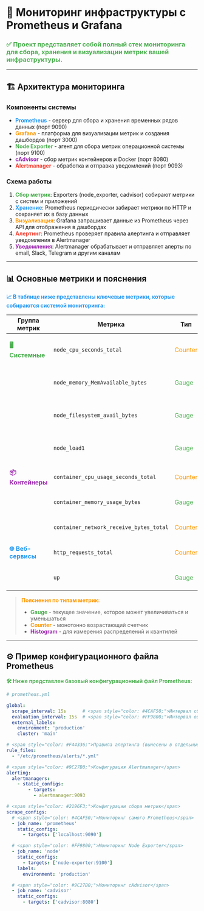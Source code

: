 # 🚀 Мониторинг инфраструктуры с Prometheus и Grafana

<h3 style="color: #4CAF50;">✅ Проект представляет собой полный стек мониторинга для сбора, хранения и визуализации метрик вашей инфраструктуры.</h3>

---

## 🏗️ Архитектура мониторинга

### Компоненты системы

- <span style="color: #2196F3;">**Prometheus**</span> - сервер для сбора и хранения временных рядов данных (порт 9090)
- <span style="color: #FF9800;">**Grafana**</span> - платформа для визуализации метрик и создания дашбордов (порт 3000)
- <span style="color: #4CAF50;">**Node Exporter**</span> - агент для сбора метрик операционной системы (порт 9100)
- <span style="color: #9C27B0;">**cAdvisor**</span> - сбор метрик контейнеров и Docker (порт 8080)
- <span style="color: #F44336;">**Alertmanager**</span> - обработка и отправка уведомлений (порт 9093)

### Схема работы

1. <span style="color: #4CAF50;">**Сбор метрик**</span>: Exporters (node_exporter, cadvisor) собирают метрики с систем и приложений
2. <span style="color: #2196F3;">**Хранение**</span>: Prometheus периодически забирает метрики по HTTP и сохраняет их в базу данных
3. <span style="color: #FF9800;">**Визуализация**</span>: Grafana запрашивает данные из Prometheus через API для отображения в дашбордах
4. <span style="color: #F44336;">**Алертинг**</span>: Prometheus проверяет правила алертинга и отправляет уведомления в Alertmanager
5. <span style="color: #9C27B0;">**Уведомления**</span>: Alertmanager обрабатывает и отправляет алерты по email, Slack, Telegram и другим каналам

---

## 📊 Основные метрики и пояснения

<p style="color: #2196F3; font-weight: bold;">📈 В таблице ниже представлены ключевые метрики, которые собираются системой мониторинга:</p>

| Группа метрик | Метрика | Тип | Описание |
|---------------|---------|-----|----------|
| <span style="color: #4CAF50;">**🖥️ Системные**</span> | `node_cpu_seconds_total` | <span style="color: #FF9800;">Counter</span> | Суммарное время работы CPU в разных режимах |
| | `node_memory_MemAvailable_bytes` | <span style="color: #4CAF50;">Gauge</span> | <span style="color: #2196F3;">Доступная оперативная память в байтах</span> |
| | `node_filesystem_avail_bytes` | <span style="color: #4CAF50;">Gauge</span> | Свободное место на файловых системах |
| | `node_load1` | <span style="color: #4CAF50;">Gauge</span> | Средняя загрузка системы за 1 минуту |
| <span style="color: #9C27B0;">**📦 Контейнеры**</span> | `container_cpu_usage_seconds_total` | <span style="color: #FF9800;">Counter</span> | Использование CPU контейнерами |
| | `container_memory_usage_bytes` | <span style="color: #4CAF50;">Gauge</span> | <span style="color: #F44336;">Использование памяти контейнерами</span> |
| | `container_network_receive_bytes_total` | <span style="color: #FF9800;">Counter</span> | Входящий сетевой трафик |
| <span style="color: #2196F3;">**🌐 Веб-сервисы**</span> | `http_requests_total` | <span style="color: #FF9800;">Counter</span> | Общее количество HTTP запросов |
| | `up` | <span style="color: #4CAF50;">Gauge</span> | <span style="color: #4CAF50;">Статус доступности сервиса</span> |

> <span style="color: #FF9800;">**Пояснения по типам метрик:**</span>
> - <span style="color: #4CAF50;">**Gauge**</span> - текущее значение, которое может увеличиваться и уменьшаться
> - <span style="color: #FF9800;">**Counter**</span> - монотонно возрастающий счетчик
> - <span style="color: #9C27B0;">**Histogram**</span> - для измерения распределений и квантилей

---

## ⚙️ Пример конфигурационного файла Prometheus

<p style="color: #4CAF50; font-weight: bold;">🛠️ Ниже представлен базовый конфигурационный файл Prometheus:</p>

```yaml
# prometheus.yml

global:
  scrape_interval: 15s      # <span style="color: #4CAF50;">Интервал сбора метрик</span>
  evaluation_interval: 15s  # <span style="color: #FF9800;">Интервал оценки правил алертинга</span>
  external_labels:
    environment: 'production'
    cluster: 'main'

# <span style="color: #F44336;">Правила алертинга (вынесены в отдельные файлы)</span>
rule_files:
  - "/etc/prometheus/alerts/*.yml"

# <span style="color: #9C27B0;">Конфигурация Alertmanager</span>
alerting:
  alertmanagers:
    - static_configs:
        - targets:
          - alertmanager:9093

# <span style="color: #2196F3;">Конфигурации сбора метрик</span>
scrape_configs:
  # <span style="color: #4CAF50;">Мониторинг самого Prometheus</span>
  - job_name: 'prometheus'
    static_configs:
      - targets: ['localhost:9090']

  # <span style="color: #FF9800;">Мониторинг Node Exporter</span>
  - job_name: 'node'
    static_configs:
      - targets: ['node-exporter:9100']
    labels:
      environment: 'production'

  # <span style="color: #9C27B0;">Мониторинг cAdvisor</span>
  - job_name: 'cadvisor'
    static_configs:
      - targets: ['cadvisor:8080']
